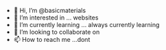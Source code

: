 - 👋 Hi, I’m @basicmaterials
- 👀 I’m interested in ... websites
- 🌱 I’m currently learning ... always currently learning
- 💞️ I’m looking to collaborate on 
- 📫 How to reach me ...dont

<!---
basicmaterials/basicmaterials is a ✨ special ✨ repository because its `README.md` (this file) appears on your GitHub profile.
You can click the Preview link to take a look at your changes.
--->
